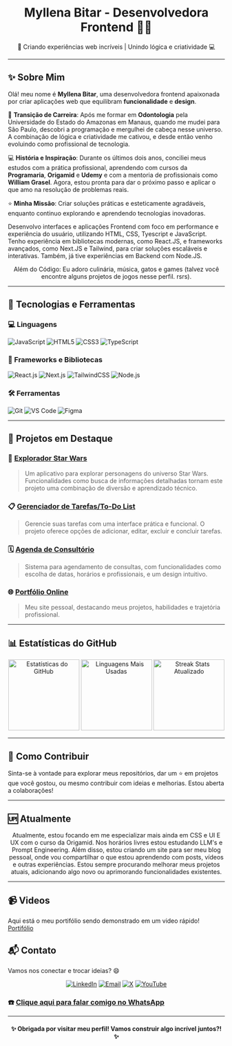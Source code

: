# <h1 align="center"> Myllena Bitar - Desenvolvedora Frontend 👩‍💻 </h1>

<p align="center">
🎨 Criando experiências web incríveis | Unindo lógica e criatividade 💻
</p>

---

## ✨ Sobre Mim

Olá! meu nome é **Myllena Bitar**, uma desenvolvedora frontend apaixonada por criar aplicações web que equilibram **funcionalidade** e **design**.  

🦷 **Transição de Carreira**: Após me formar em **Odontologia** pela Universidade do Estado do Amazonas em Manaus, quando me mudei para São Paulo, descobri a programação e mergulhei de cabeça nesse universo. A combinação de lógica e criatividade me cativou, e desde então venho evoluindo como profissional de tecnologia.

💻 **História e Inspiração**: Durante os últimos dois anos, conciliei meus estudos com a prática profissional, aprendendo com cursos da **Programaria**, **Origamid** e **Udemy** e com a mentoria de profissionais como **William Grasel**. Agora, estou pronta para dar o próximo passo e aplicar o que amo na resolução de problemas reais.

⭐ **Minha Missão**: Criar soluções práticas e esteticamente agradáveis, enquanto continuo explorando e aprendendo tecnologias inovadoras.

 <p> Desenvolvo interfaces e aplicações Frontend com foco em performance e experiência do usuário, utilizando HTML, CSS, Tyescript e JavaScript. Tenho experiência em bibliotecas modernas, como React.JS, e frameworks avançados, como Next.JS e Tailwind, para criar soluções escaláveis e interativas. Também, já tive experiências em Backend com Node.JS. <p>
 
<p align="center"> Além do Código: Eu adoro culinária, música, gatos e games (talvez você encontre alguns projetos de jogos nesse perfil. rsrs). </p>

---

## 🎯 Tecnologias e Ferramentas

### 💻 Linguagens
![JavaScript](https://img.shields.io/badge/JavaScript-F7DF1E?style=flat&logo=javascript&logoColor=black)
![HTML5](https://img.shields.io/badge/HTML5-E34F26?style=flat&logo=html5&logoColor=white)
![CSS3](https://img.shields.io/badge/CSS3-1572B6?style=flat&logo=css3&logoColor=white)
![TypeScript](https://img.shields.io/badge/TypeScript-007ACC?style=flat&logo=typescript&logoColor=white)

### 🚀 Frameworks e Bibliotecas
![React.js](https://img.shields.io/badge/React-61DAFB?style=flat&logo=react&logoColor=black)
![Next.js](https://img.shields.io/badge/Next.js-000000?style=flat&logo=nextdotjs&logoColor=white)
![TailwindCSS](https://img.shields.io/badge/Tailwind_CSS-38B2AC?style=flat&logo=tailwind-css&logoColor=white)
![Node.js](https://img.shields.io/badge/Node.js-339933?style=flat&logo=nodedotjs&logoColor=white)

### 🛠 Ferramentas
![Git](https://img.shields.io/badge/Git-F05032?style=flat&logo=git&logoColor=white)
![VS Code](https://img.shields.io/badge/VS%20Code-0078D4?style=flat&logo=visualstudiocode&logoColor=white)
![Figma](https://img.shields.io/badge/Figma-F24E1E?style=flat&logo=figma&logoColor=white)

---

## 🌟 Projetos em Destaque

### 🎨 [**Explorador Star Wars**](https://github.com/myllenabitar/api-star-wars)  
> Um aplicativo para explorar personagens do universo Star Wars. Funcionalidades como busca de informações detalhadas tornam este projeto uma combinação de diversão e aprendizado técnico.  

### 📋 [**Gerenciador de Tarefas/To-Do List**](https://github.com/myllenabitar/projeto-todo-list)  
> Gerencie suas tarefas com uma interface prática e funcional. O projeto oferece opções de adicionar, editar, excluir e concluir tarefas.

### 🗓️ [**Agenda de Consultório**](https://github.com/myllenabitar/agenda-consultorio)  
> Sistema para agendamento de consultas, com funcionalidades como escolha de datas, horários e profissionais, e um design intuitivo.

### 🌐 [**Portfólio Online**](https://myllenabitar.github.io/myllenabitar/)  
> Meu site pessoal, destacando meus projetos, habilidades e trajetória profissional.

---

## 📊 Estatísticas do GitHub

<p align="center">
  <img src="https://github-readme-stats.vercel.app/api?username=myllenabitar&show_icons=true&theme=radical" alt="Estatísticas do GitHub" height="165">
  <img src="https://github-readme-stats.vercel.app/api/top-langs/?username=myllenabitar&layout=compact&theme=radical" alt="Linguagens Mais Usadas" height="165">
  <img src="https://streak-stats.demolab.com?user=MyllenaBitar&theme=radical&hide_border=true&date_format=M%20j%5B,%20Y%5D" alt="Streak Stats Atualizado" height="165">
</p>

---

## 📂 Como Contribuir
Sinta-se à vontade para explorar meus repositórios, dar um ⭐ em projetos que você gostou, ou mesmo contribuir com ideias e melhorias. Estou aberta a colaborações!

---

## 🆙 Atualmente 
<p align="center">Atualmente, estou focando em me especializar mais ainda em CSS e UI E UX com o curso da Origamid. Nos horários livres estou estudando LLM's e Prompt Engineering. Além disso, estou criando um site para ser meu blog pessoal, onde vou compartilhar o que estou aprendendo com posts, vídeos e outras experiências. Estou sempre procurando melhorar meus projetos atuais, adicionando algo novo ou aprimorando funcionalidades existentes.</p>

---

## 📹 Videos
Aqui está o meu portifólio sendo demonstrado em um video rápido!
[Portifólio](https://youtu.be/zCms6GUZK6Q?si=hV36Rlp7QzQMxXlk)


## 📬 Contato

Vamos nos conectar e trocar ideias? 😄  

<p align="center">
<a href="https://www.linkedin.com/in/myllenadesouzabitar"><img src="https://img.shields.io/badge/LinkedIn-0077B5?style=flat&logo=linkedin&logoColor=white" alt="LinkedIn"></a>
<a href="mailto:myllena.bitar@example.com"><img src="https://img.shields.io/badge/Email-D14836?style=flat&logo=gmail&logoColor=white" alt="Email"></a>
<a href="https://x.com/mdsb1992"><img src="https://img.shields.io/badge/X-1DA1F2?style=flat&logo=x&logoColor=white" alt="X"></a>
<a href="https://youtube.com/myllenabitar"><img src="https://img.shields.io/badge/YouTube-FF0000?style=flat&logo=youtube&logoColor=white" alt="YouTube"></a>

### ☎️ [**Clique aqui para falar comigo no WhatsApp**](https://wa.me/5511963159685)
</p>

---

<h4 align="center">✨ Obrigada por visitar meu perfil! Vamos construir algo incrível juntos?! ✨</h4>
